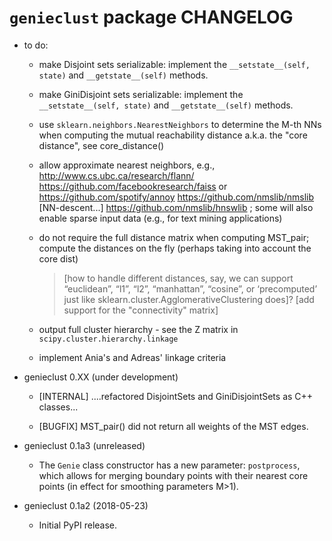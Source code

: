 `genieclust` package CHANGELOG
==============================

* to do:

    * make Disjoint sets serializable: implement the
    `__setstate__(self, state)` and `__getstate__(self)` methods.

    * make GiniDisjoint sets serializable: implement the
    `__setstate__(self, state)` and `__getstate__(self)` methods.

    * use `sklearn.neighbors.NearestNeighbors` to determine the M-th NNs
    when computing the mutual reachability distance a.k.a. the "core distance",
    see core_distance()

    * allow approximate nearest neighbors, e.g.,
    http://www.cs.ubc.ca/research/flann/
    https://github.com/facebookresearch/faiss or
    https://github.com/spotify/annoy
    https://github.com/nmslib/nmslib  [NN-descent...]
    https://github.com/nmslib/hnswlib ;
    some will also enable sparse input data (e.g., for text mining applications)

    * do not require the full distance matrix when computing MST_pair;
    compute the distances on the fly (perhaps taking into account the core dist)

        > [how to handle different distances, say, we can support
        “euclidean”, “l1”, “l2”, “manhattan”, “cosine”, or ‘precomputed’
        just like sklearn.cluster.AgglomerativeClustering does]?
        > [add support for the "connectivity" matrix]

    * output full cluster hierarchy - see the Z matrix in
    `scipy.cluster.hierarchy.linkage`

    * implement Ania's and Adreas' linkage criteria

* genieclust 0.XX (under development)

    * [INTERNAL]
    ....refactored DisjointSets and GiniDisjointSets as C++ classes...

    * [BUGFIX] MST_pair() did not return all weights of the MST edges.



* genieclust 0.1a3 (unreleased)

    * The `Genie` class constructor has a new parameter: `postprocess`,
    which allows for merging boundary points with their nearest core points
    (in effect for smoothing parameters M>1).


* genieclust 0.1a2 (2018-05-23)

    * Initial PyPI release.
